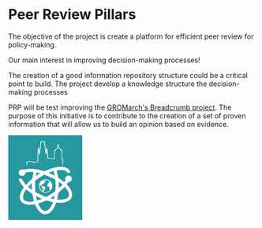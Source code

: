 # Peer Review Pillars

The objective of the project is create a platform for efficient peer review for policy-making.

Our main interest in improving decision-making processes!

The creation of a good information repository structure could be a critical point to build. The project develop a knowledge structure the decision-making processes 

PRP will be test improving the [GROMarch's Breadcrumb project](https://sites.google.com/view/gromarch/home/science-not-silence/breadcrumb?authuser=0). The purpose of this initiative is to contribute to the creation of a set of proven information that will allow us to build an opinion based on evidence.

<img src="./logos/GROMarch.jpg" alt="GROMarch Logo" width="150">

